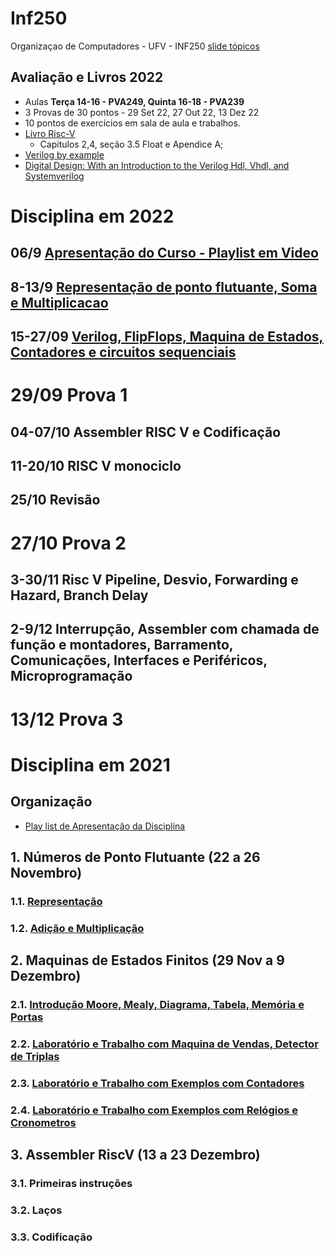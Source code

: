 # Inf250
Organizaçao de Computadores - UFV - INF250 [slide tópicos](https://excalidraw.com/#json=lxkRqRt4C_q_QTG34B07x,KQ6PQ1XiF9tY5UOHjkEzeA) 


## Avaliação e Livros 2022
* Aulas  **Terça 14-16 - PVA249, Quinta 16-18 - PVA239**
* 3 Provas de 30 pontos - 29 Set 22, 27 Out 22, 13 Dez 22
* 10 pontos de exercícios em sala de aula e trabalhos.
* [Livro Risc-V](http://home.ustc.edu.cn/~louwenqi/reference_books_tools/Computer%20Organization%20and%20Design%20RISC-V%20edition.pdf)
  * Capitulos 2,4, seção 3.5 Float e Apendice A; 
* [Verilog by example](http://www.readler.com/books2.html)
* [Digital Design: With an Introduction to the Verilog Hdl, Vhdl, and Systemverilog](https://www.amazon.com.br/Digital-Design-Introduction-Verilog-SystemVerilog/dp/0134549899)


# Disciplina em 2022

## 06/9 [Apresentação do Curso - Playlist em Video](https://www.youtube.com/playlist?list=PLcvOyD_LMr6nYi6w0TcXUlAwvoS43zOpX) 
## 8-13/9 [Representação de ponto flutuante, Soma e Multiplicacao](https://github.com/arduinoufv/inf250/tree/master/Float#1-representa%C3%A7%C3%A3o-de-ponto-flutuante-simplificada-do-ieee-754)
## 15-27/09  [Verilog, FlipFlops, Maquina de Estados, Contadores e circuitos sequenciais](https://github.com/arduinoufv/inf250/tree/master/Maquina%20de%20Estados%20Finitos)
# 29/09  Prova 1
## 04-07/10 Assembler RISC V e Codificação
## 11-20/10  RISC V monociclo
## 25/10   Revisão
# 27/10 Prova 2

## 3-30/11 Risc V Pipeline, Desvio, Forwarding e Hazard, Branch Delay
## 2-9/12  Interrupção, Assembler com chamada de função e montadores, Barramento, Comunicações, Interfaces e Periféricos, Microprogramação

# 13/12 Prova 3




# Disciplina em 2021

## Organização
* [Play list de Apresentação da Disciplina](https://www.youtube.com/playlist?list=PLcvOyD_LMr6lWlc-LhWJM3s-0ObMkf9RH)

## 1. Números de Ponto Flutuante  (22 a 26 Novembro)
### 1.1. [Representação](https://github.com/arduinoufv/inf250/tree/master/Float#1-representa%C3%A7%C3%A3o-de-ponto-flutuante-simplificada-do-ieee-754)
### 1.2. [Adição e  Multiplicação](https://github.com/arduinoufv/inf250/tree/master/Float#1-representa%C3%A7%C3%A3o-de-ponto-flutuante-simplificada-do-ieee-754)
## 2. Maquinas de Estados Finitos (29 Nov a 9 Dezembro)
### 2.1. [Introdução Moore, Mealy, Diagrama, Tabela, Memória e Portas](https://github.com/arduinoufv/inf250/tree/master/Maquina%20de%20Estados%20Finitos#maquina-de-estados-finitos)
### 2.2. [Laboratório e Trabalho com Maquina de Vendas, Detector de Triplas](https://colab.research.google.com/drive/1ug2SJxz-u-Cb0EpXEn_eSnOvqpQE4EFh?usp=sharing)
### 2.3. [Laboratório e Trabalho com Exemplos com Contadores](https://colab.research.google.com/drive/1IbYN7mq5kUhaqTWDolTMkwhBD71d4jPy?usp=sharing)
### 2.4. [Laboratório e Trabalho com  Exemplos com Relógios e Cronometros](https://colab.research.google.com/drive/17zBVNhSw3DxJ9cNFpcAcIWuYqJYgGbGP?usp=sharing)
## 3. Assembler RiscV (13 a 23 Dezembro)
### 3.1. Primeiras instruções
### 3.2. Laços
### 3.3. Codificação
